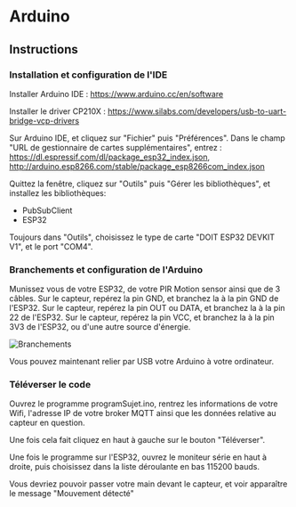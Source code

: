 
# Arduino

  

## Instructions

  

### Installation et configuration de l'IDE

  

Installer Arduino IDE : https://www.arduino.cc/en/software

Installer le driver CP210X : https://www.silabs.com/developers/usb-to-uart-bridge-vcp-drivers

  

Sur Arduino IDE, et cliquez sur "Fichier" puis "Préférences". Dans le champ "URL de gestionnaire de cartes supplémentaires", entrez : https://dl.espressif.com/dl/package_esp32_index.json, http://arduino.esp8266.com/stable/package_esp8266com_index.json


Quittez la fenêtre, cliquez sur "Outils" puis "Gérer les bibliothèques", et installez les bibliothèques:
- PubSubClient
- ESP32

Toujours dans "Outils", choisissez le type de carte "DOIT ESP32 DEVKIT V1", et le port "COM4".

  

### Branchements et configuration de l'Arduino

Munissez vous de votre ESP32, de votre PIR Motion sensor ainsi que de 3 câbles.
Sur le capteur, repérez la pin GND, et branchez la à la pin GND de l'ESP32.
Sur le capteur, repérez la pin OUT ou DATA, et branchez la à la pin 22 de l'ESP32.
Sur le capteur, repérez la pin VCC, et branchez la à la pin 3V3 de l'ESP32, ou d'une autre source d'énergie.
  

![Branchements](https://techtutorialsx.com/wp-content/uploads/2018/07/esp32-pir-diagram.png)

Vous pouvez maintenant relier par USB votre Arduino à votre ordinateur.

### Téléverser le code

Ouvrez le programme programSujet.ino, rentrez les informations de votre Wifi, l'adresse IP de votre broker MQTT ainsi que les données relative au capteur en question.

Une fois cela fait cliquez en haut à gauche sur le bouton "Téléverser".

Une fois le programme sur l'ESP32, ouvrez le moniteur série en haut à droite, puis choisissez dans la liste déroulante en bas 115200 bauds.

Vous devriez pouvoir passer votre main devant le capteur, et voir apparaître le message "Mouvement détecté"
